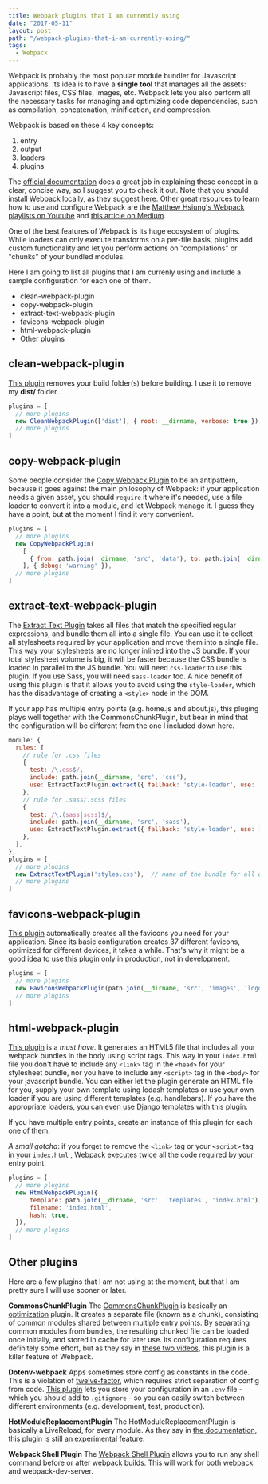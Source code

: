```yaml
---
title: Webpack plugins that I am currently using
date: "2017-05-11"
layout: post
path: "/webpack-plugins-that-i-am-currently-using/"
tags:
  - Webpack
---
```


Webpack is probably the most popular module bundler for Javascript applications. Its idea is to have a **single tool** that manages all the assets: Javascript files, CSS files, Images, etc. Webpack lets you also perform all the necessary tasks for managing and optimizing code dependencies, such as compilation, concatenation, minification, and compression.

Webpack is based on these 4 key concepts:

1. entry
2. output
3. loaders
4. plugins

The [official documentation](https://webpack.js.org/concepts/) does a great job in explaining these concept in a clear, concise way, so I suggest you to check it out. Note that you should install Webpack locally, as they suggest [here](https://webpack.js.org/guides/installation/#global-installation). Other great resources to learn how to use and configure Webpack are the [Matthew Hsiung's Webpack playlists on Youtube](https://www.youtube.com/channel/UCblk3IlXm_ZXkR5OYLuYWaQ/playlists) and [this article on Medium](https://medium.com/@rajaraodv/webpack-the-confusing-parts-58712f8fcad9).

One of the best features of Webpack is its huge ecosystem of plugins. While loaders can only execute transforms on a per-file basis, plugins add custom functionality and let you perform actions on "compilations" or "chunks" of your bundled modules.

Here I am going to list all plugins that I am currenly using and include a sample configuration for each one of them.

* clean-webpack-plugin
* copy-webpack-plugin
* extract-text-webpack-plugin
* favicons-webpack-plugin
* html-webpack-plugin
* Other plugins


## clean-webpack-plugin
[This plugin](https://github.com/johnagan/clean-webpack-plugin) removes your build folder(s) before building. I use it to remove my **dist/** folder.

```javascript
plugins = [
  // more plugins
  new CleanWebpackPlugin(['dist'], { root: __dirname, verbose: true }),
  // more plugins
]
```


## copy-webpack-plugin
Some people consider the [Copy Webpack Plugin](https://github.com/kevlened/copy-webpack-plugin) to be an antipattern, because it goes against the main philosophy of Webpack: if your application needs a given asset, you should `require` it where it's needed, use a file loader to convert it into a module, and let Webpack manage it. I guess they have a point, but at the moment I find it very convenient.

```javascript
plugins = [
  // more plugins
  new CopyWebpackPlugin(
    [
      { from: path.join(__dirname, 'src', 'data'), to: path.join(__dirname, 'dist', 'data') },
    ], { debug: 'warning' }),
  // more plugins
]
```


## extract-text-webpack-plugin
The [Extract Text Plugin](https://github.com/webpack-contrib/extract-text-webpack-plugin) takes all files that match the specified regular expressions, and bundle them all into a single file. You can use it to collect all stylesheets required by your application and move them into a single file. This way your stylesheets are no longer inlined into the JS bundle. If your total stylesheet volume is big, it will be faster because the CSS bundle is loaded in parallel to the JS bundle. You will need `css-loader` to use this plugin. If you use Sass, you will need `sass-loader` too. A nice benefit of using this plugin is that it allows you to avoid using the `style-loader`, which has the disadvantage of creating a `<style>` node in the DOM.

If your app has multiple entry points (e.g. home.js and about.js), this pluging plays well together with the CommonsChunkPlugin, but bear in mind that the configuration will be different from the one I included down here.

```javascript
module: {
  rules: [
    // rule for .css files
    {
      test: /\.css$/,
      include: path.join(__dirname, 'src', 'css'),
      use: ExtractTextPlugin.extract({ fallback: 'style-loader', use: 'css-loader' }),
    },
    // rule for .sass/.scss files
    {
      test: /\.(sass|scss)$/,
      include: path.join(__dirname, 'src', 'sass'),
      use: ExtractTextPlugin.extract({ fallback: 'style-loader', use: ['css-loader', 'sass-loader'] }),
    },
  ],
},
plugins = [
  // more plugins
  new ExtractTextPlugin('styles.css'),  // name of the bundle for all extracted files
  // more plugins
]
```


## favicons-webpack-plugin
[This plugin](https://github.com/jantimon/favicons-webpack-plugin) automatically creates all the favicons you need for your application. Since its basic configuration creates 37 different favicons, optimized for different devices, it takes a while. That's why it might be a good idea to use this plugin only in production, not in development.

```javascript
plugins = [
  // more plugins
  new FaviconsWebpackPlugin(path.join(__dirname, 'src', 'images', 'logo.png')),
  // more plugins
]
```


## html-webpack-plugin
[This plugin](https://github.com/jantimon/html-webpack-plugin) is a *must have*. It generates an HTML5 file that includes all your webpack bundles in the body using script tags. This way in your `index.html` file you don't have to include any `<link>` tag in the `<head>` for your stylesheet bundle, nor you have to include any `<script>` tag in the `<body>` for your javascript bundle.
You can either let the plugin generate an HTML file for you, supply your own template using lodash templates or use your own loader if you are using different templates (e.g. handlebars). If you have the appropriate loaders, [you can even use Django templates](http://stackoverflow.com/questions/42861651/can-i-use-html-webpack-plugin-with-a-django-base-template) with this plugin.

If you have multiple entry points, create an instance of this plugin for each one of them.

*A small gotcha*: if you forget to remove the `<link>` tag or your `<script>` tag in your `index.html` , Webpack [executes twice](http://stackoverflow.com/questions/37081559/all-my-code-runs-twice-when-compiled-by-webpack) all the code required by your entry point.

```javascript
plugins = [
  // more plugins
  new HtmlWebpackPlugin({
      template: path.join(__dirname, 'src', 'templates', 'index.html'),
      filename: 'index.html',
      hash: true,
  }),
  // more plugins
]
```


## Other plugins

Here are a few plugins that I am not using at the moment, but that I am pretty sure I will use sooner or later.


**CommonsChunkPlugin**
The [CommonsChunkPlugin](https://webpack.js.org/plugins/commons-chunk-plugin/) is basically an [optimization](https://github.com/webpack/docs/wiki/optimization) plugin. It creates a separate file (known as a chunk), consisting of common modules shared between multiple entry points. By separating common modules from bundles, the resulting chunked file can be loaded once initially, and stored in cache for later use. Its configuration requires definitely some effort, but as they say in [these two videos](https://www.youtube.com/watch?v=-xzWMKuiS2o&list=PLnUE-7Cz5mHERezkTJfh0iU0LESkHmSxA), this plugin is a killer feature of Webpack.


**Dotenv-webpack**
Apps sometimes store config as constants in the code. This is a violation of [twelve-factor](https://12factor.net/config), which requires strict separation of config from code. [This plugin](https://github.com/mrsteele/dotenv-webpack) lets you store your configuration in an `.env` file - which you should add to `.gitignore` - so you can easily switch between different environments (e.g. development, test, production).


**HotModuleReplacementPlugin**
The HotModuleReplacementPlugin is basically a LiveReload, for every module. As they say in [the documentation](https://github.com/webpack/docs/wiki/hot-module-replacement-with-webpack), this plugin is still an experimental feature.


**Webpack Shell Plugin**
The [Webpack Shell Plugin](https://github.com/1337programming/webpack-shell-plugin) allows you to run any shell command before or after webpack builds. This will work for both webpack and webpack-dev-server.
